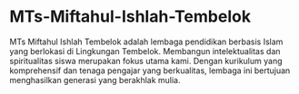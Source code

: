 # MTs-Miftahul-Ishlah-Tembelok
MTs Miftahul Ishlah Tembelok adalah lembaga pendidikan berbasis Islam yang berlokasi di Lingkungan Tembelok. Membangun intelektualitas dan spiritualitas siswa merupakan fokus utama kami. Dengan kurikulum yang komprehensif dan tenaga pengajar yang berkualitas, lembaga ini bertujuan menghasilkan generasi yang berakhlak mulia.
